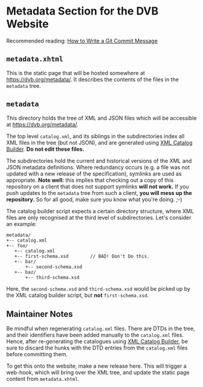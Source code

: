 # Metadata Section for the DVB Website

Recommended reading: [How to Write a Git Commit Message](https://chris.beams.io/posts/git-commit/)

## `metadata.xhtml`

This is the static page that will be hosted somewhere at
<https://dvb.org/metadata/>. It describes the contents of the
files in the `metadata` tree.

## `metadata`

This directory holds the tree of XML and JSON files which will be
accessible at <https://dvb.org/metadata/>.

The top level `catalog.xml`, and its siblings in the subdirectories
index all XML files in the tree (but not JSON), and are generated
using
[XML Catalog Builder](https://github.com/c-alpha/XMLCatalogBuilder). **Do
not edit these files.**

The subdirectories hold the current and historical versions of the XML
and JSON metadata definitions. Where redundancy occurs (e.g. a file
was not updated with a new release of the specification), symlinks are
used as appropriate. **Note well:** this implies that checking out a
copy of this repository on a client that does not support symlinks
**will not work.** If you push updates to the `metadata` tree from
such a client, **you will mess up the repository.** So for all good,
make sure you know what you're doing. ;-)

The catalog builder script expects a certain directory structure,
where XML files are only recognised at the third level of
subdirectories. Let's consider an example:

```
metadata/
+-- catalog.xml
+-- foo/
   +-- catalog.xml
   +-- first-schema.xsd        // BAD! Don't Do this.
   +-- bar/
       +-- second-schema.xsd
   +-- baz/
       +-- third-schema.xsd
```

Here, the `second-schema.xsd` and `third-schema.xsd` would be picked
up by the XML catalog builder script, but **not** `first-schema.xsd`.

## Maintainer Notes

Be mindful when regenerating `catalog.xml` files. There are DTDs in the
tree, and their identifiers have been added manually to the `catalog.xml`
files. Hence, after re-generating the catalogues using
[XML Catalog Builder](https://github.com/c-alpha/XMLCatalogBuilder), be sure
to discard the hunks with the DTD entries from the `catalog.xml` files before
committing them.

To get this onto the website, make a new release here. This will
trigger a web-hook, which will bring over the XML tree, and update the
static page content from `metadata.xhtml`.
